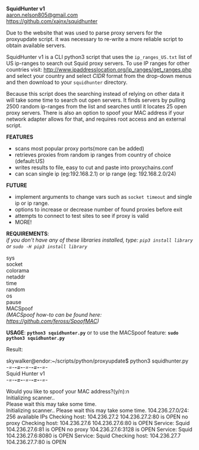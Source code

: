 **SquidHunter v1**\
aaron.nelson805@gmail.com\
https://github.com/xajnx/squidhunter

Due to the website that was used to parse proxy servers for the proxyupdate script.
it was necessary to re-write a more reliable script to obtain available servers.

SquidHunter v1 is a CLI python3 script that  uses the `ip_ranges_US.txt` list of US ip-ranges to search out
Squid proxy servers. To use IP ranges for other countries visit: http://www.ipaddresslocation.org/ip_ranges/get_ranges.php and select your
country and select *CIDR* format from the drop-down menus and then download to your `squidhunter` directory.

Because this script does the searching instead of relying on other data it will take some 
time to search out open servers. It finds servers by pulling 2500 random ip-ranges from the
list and searches until it locates 25 open proxy servers. There is also an option to spoof
your MAC address if your network adapter allows for that, and requires root access and an external script.

**FEATURES**
 - scans most popular proxy ports(more can be added)
 - retrieves proxies from random ip ranges from country of choice (default:US)
 - writes results to file, easy to cut and paste into proxychains.conf
 - can scan single ip (eg:192.168.2.1) or ip range (eg: 192.168.2.0/24)

 
**FUTURE**
 - implement arguments to change vars such as `socket timeout` and single ip or ip range.
 - options to increase or decrease number of found proxies before exit
 - attempts to connect to test sites to see if proxy is valid
 - MORE!
 
**REQUIREMENTS**:\
*if you don't have any of these libraries installed, type: `pip3 install library` 
or `sudo -H pip3 install library`*

sys\
socket\
colorama\
netaddr\
time\
random\
os\
pause\
MACSpoof\
*(MACSpoof how-to can be found here: https://github.com/feross/SpoofMAC)*

**USAGE**:
**`python3 squidhunter.py`**
or to use the MACSpoof feature: **`sudo python3 squidhunter.py`**

Result:

skywalker@endor:~/scripts/python/proxyupdate$ python3 squidhunter.py\
_-=-__-=-__-=-__-=-__-=-_\
    Squid Hunter v1\
_-=-__-=-__-=-__-=-__-=-_

Would you like to spoof your MAC address?(y/n):n\
Initializing scanner..\
Please wait this may take some time.\
Initializing scanner..
Please wait this may take some time.
104.236.27.0/24: 256 available IPs
Checking host: 104.236.27.2
104.236.27.2:80 is OPEN
no proxy
Checking host: 104.236.27.6
104.236.27.6:80 is OPEN
Service: Squid
104.236.27.6:81 is OPEN
no proxy
104.236.27.6:3128 is OPEN
Service: Squid
104.236.27.6:8080 is OPEN
Service: Squid
Checking host: 104.236.27.7
104.236.27.7:80 is OPEN





